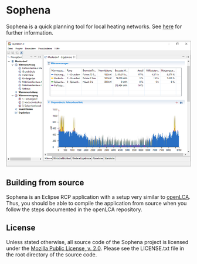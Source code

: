 Sophena
=======
Sophena is a quick planning tool for local heating networks. See [here](https://www.carmen-ev.de/infothek/downloads/sophena/1989-sophena-die-software)
for further information.

![screenshot of Sophena](sophena.png "screenshot of Sophena")

## Building from source
Sophena is an Eclipse RCP application with a setup very similar to 
[openLCA](https://github.com/GreenDelta/olca-app). Thus, you should be able to
compile the application from source when you follow the steps documented in
the openLCA repository.

## License
Unless stated otherwise, all source code of the Sophena project is licensed 
under the [Mozilla Public License, v. 2.0](http://mozilla.org/MPL/2.0/). Please 
see the LICENSE.txt file in the root directory of the source code.

